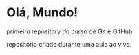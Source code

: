 # Olá, Mundo!
 primeiro repository do curso de Git e GitHub

 repositório criado durante uma aula ao vivo.

